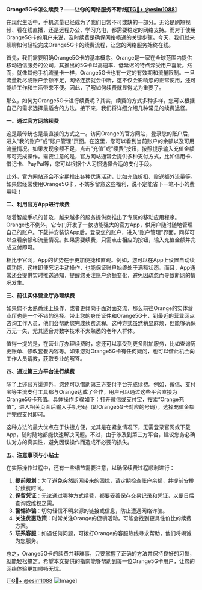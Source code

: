 **Orange5G卡怎么续费？——让你的网络服务不断线[[TG💪+ @esim1088](https://t.me/s/esim1088)]**

在现代生活中，手机流量已经成为了我们日常不可或缺的一部分。无论是刷短视频、看在线直播，还是远程办公、学习充电，都需要稳定的网络支持。而对于使用Orange5G卡的用户来说，及时续费是确保网络畅通的关键步骤。今天，我们就来聊聊如何轻松完成Orange5G卡的续费流程，让您的网络服务始终在线。

首先，我们需要明确Orange5G卡的基本概念。Orange是一家在全球范围内提供移动通信服务的公司，其推出的5G卡以高速率、低延迟的特点深受用户喜爱。然而，就像其他手机流量卡一样，Orange5G卡也有一定的有效期和流量限制。一旦流量耗尽或账户余额不足，网络连接就会中断，这不仅会影响您的正常使用，还可能给工作和生活带来不便。因此，了解如何续费就显得尤为重要了。

那么，如何为Orange5G卡进行续费呢？其实，续费的方式多种多样，您可以根据自己的需求选择最适合的方法。接下来，我们将详细介绍几种常见的续费途径。

**一、通过官方网站续费**

这是最传统也是最直接的方式之一。访问Orange的官方网站，登录您的账户后，进入“我的账户”或“账户管理”页面。在这里，您可以看到当前账户的余额以及可用流量情况。如果发现余额不足，点击“充值”或“续费”按钮，按照提示输入充值金额即可完成操作。需要注意的是，官方网站通常会提供多种支付方式，比如信用卡、借记卡、PayPal等，您可以根据个人习惯选择合适的支付手段。

此外，官方网站还会不定期推出各种优惠活动，比如充值折扣、赠送额外流量等。如果您经常使用Orange5G卡，不妨多留意这些福利，说不定能省下一笔不小的费用哦！

**二、利用官方App进行续费**

随着智能手机的普及，越来越多的服务提供商推出了专属的移动应用程序。Orange也不例外，它专门开发了一款功能强大的官方App，供用户随时随地管理自己的账户。下载并安装该App后，登录您的账户，进入“账户管理”界面，同样可以查看余额和流量情况。如果需要续费，只需点击相应的按钮，输入充值金额并完成支付即可。

相比于官网，App的优势在于更加便捷和直观。例如，您可以在App上设置自动续费功能，这样即使忘记手动操作，也能保证账户始终处于满额状态。而且，App通常还会提供实时推送通知，提醒您关注账户余额变化，避免因疏忽而导致断网的情况发生。

**三、前往实体营业厅办理续费**

如果您不太熟悉线上操作，或者更倾向于面对面交流，那么前往Orange的实体营业厅也是一个不错的选择。带上您的身份证件和Orange5G卡，到最近的营业网点咨询工作人员，他们会帮助您完成续费流程。这种方式虽然稍显麻烦，但能够确保万无一失，尤其适合对数字技术不太熟悉的老年人群体。

值得一提的是，在营业厅办理续费时，您还可以享受到更多附加服务，比如查询历史账单、修改套餐内容等。如果您对Orange5G卡有任何疑问，也可以借此机会向工作人员请教，获取专业的解答。

**四、通过第三方平台进行续费**

除了上述官方渠道外，您还可以借助第三方支付平台完成续费。例如，微信、支付宝等主流支付工具都与Orange达成了合作，用户可以通过这些平台直接为Orange5G卡充值。具体操作步骤如下：打开微信或支付宝，搜索“Orange充值”，进入相关页面后输入手机号码（即Orange5G卡对应的号码），选择充值金额并完成支付即可。

这种方法的最大优点在于快捷方便，尤其是在紧急情况下，无需登录官网或下载App，随时随地都能快速解决问题。不过，由于涉及到第三方平台，建议您务必确认对方的真实性，避免因误操作而造成不必要的损失。

**五、注意事项与小贴士**

在实际操作过程中，还有一些细节需要注意，以确保续费过程顺利进行：

1. **提前规划**：为了避免突然断网带来的困扰，请定期检查账户余额，并提前安排好续费时间。
2. **保留凭证**：无论通过哪种方式续费，都要妥善保存交易记录和凭证，以便日后查询或维权之需。
3. **警惕诈骗**：切勿轻信不明来源的链接或信息，防止遭遇网络诈骗。
4. **关注优惠政策**：时常关注Orange的促销活动，可能会找到更具性价比的续费方案。
5. **联系客服**：如遇任何问题，可拨打Orange的客服热线寻求帮助，他们将竭诚为您服务。

总之，Orange5G卡的续费并非难事，只要掌握了正确的方法并保持良好的习惯，就能轻松搞定。希望本文提供的指南能够帮助到每一位Orange5G卡用户，让您的网络体验更加顺畅无忧。

[[TG💪+ @esim1088](https://t.me/s/esim1088) ![Image](https://i.postimg.cc/4NQfJmqS/Snipaste-2025-05-13-00-14-12.png)]